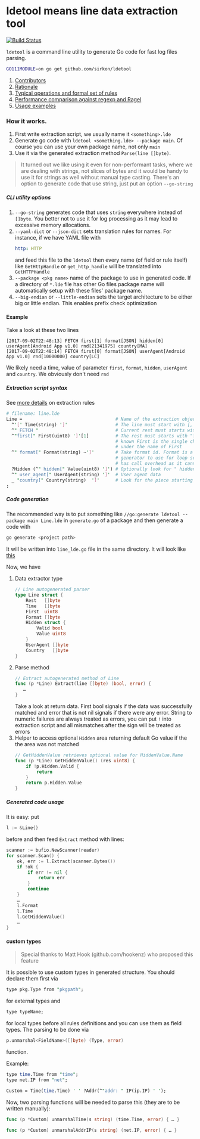 # ldetool means line data extraction tool
[![Build Status](https://travis-ci.org/sirkon/ldetool.svg?branch=master)](https://travis-ci.org/sirkon/ldetool)

`ldetool` is a command line utility to generate Go code for fast log files parsing.

```bash
GO111MODULE=on go get github.com/sirkon/ldetool
```

1. [Contributors](CONTRIBUTORS.md)
1. [Rationale](RATIONALE.md)
2. [Typical operations and formal set of rules](TOOL_RULES.md)
3. [Performance comparison against regexp and Ragel](PERFORMANCE.md)
5. [Usage examples](EXAMPLES.md)


### How it works.
1. First write extraction script, we usually name it `<something>.lde`
2. Generate go code with `ldetool <something.lde> --package main`. Of course
   you can use your own package name, not only `main`
3. Use it via the generated extraction method `Parse(line []byte)`.

> It turned out we like using it even for non-performant tasks, where we are dealing with strings, not slices of bytes 
> and it would be handy to use it for strings as well without manual type casting. There's an option to generate code
> that use string, just put an option `--go-string`

##### CLI utility options
1. `--go-string` generates code that uses `string` everywhere instead of `[]byte`. You better not to use it for log processing as it may lead to excessive memory allocations.
2. `--yaml-dict` or `--json-dict` sets translation rules for names. For instance, if we have YAML file with
    ```yaml
    http: HTTP
    ```
    and feed this file to the `ldetool` then every name (of field or rule itself) like `GetHttpHandle` or `get_http_handle` will be translated into `GetHTTPHandle`
3. `--package <pkg name>` name of the package to use in generated code. If a directory of `*.lde` file has other Go files package name will automatically setup with these files' package name.
4. `--big-endian` or `--little-endian` sets the target architecture to be either big or little endian. This
    enables prefix check optimization 

#### Example

Take a look at these two lines

```
[2017-09-02T22:48:13] FETCH first[1] format[JSON] hidden[0] userAgent[Android App v1.0] rnd[21341975] country[MA]
[2017-09-02T22:48:14] FETCH first[0] format[JSON] userAgent[Android App v1.0] rnd[10000000] country[LC]
```

We likely need a time, value of parameter `first`, `format`, `hidden`, `userAgent` and `country`. We obviously don't need `rnd`

##### Extraction script syntax
See [more details](https://github.com/sirkon/ldetool/blob/master/TOOL_RULES.md) on extraction rules

```perl
# filename: line.lde
Line =                                   # Name of the extraction object' type
  ^'[' Time(string) ']'                  # The line must start with [, then take everything as a struct field Time string right to ']' character
  ^" FETCH "                             # Current rest must starts with " FETCH " string
  ^"first[" First(uint8) ']'[1]          # The rest must starts with "first[" characters, then take the rest until ']' as uint8. It is
                                         # known First is the single character, thus the [1] index.
                                         # under the name of First
  ^" format[" Format(string) ~']'        # Take format id. Format is a short word: XML, JSON, BIN. ~ before lookup oobject suggests
                                         # generator to use for loop scan rather than IndexByte, which is although fast
                                         # has call overhead as it cannot be inlined by Go compiler.
  ?Hidden (^" hidden[" Value(uint8) ']') # Optionally look for " hidden[\d+]"
  ^" user_agent[" UserAgent(string) ']'  # User agent data
  _ "country[" Country(string)  ']'      # Look for the piece starting with country[
;
```

##### Code generation
The recommended way is to put something like `//go:generate ldetool --package main Line.lde` in `generate.go` of a package and then generate a code with
```bash
go generate <project path>
```
It will be written into `line_lde.go` file in the same directory. It will look like [this](SAMPLE.md)

Now, we have
1. Data extractor type
    ```go
    // Line autogenerated parser
    type Line struct {
        Rest   []byte
        Time   []byte
        First  uint8
        Format []byte
        Hidden struct {
            Valid bool
            Value uint8
        }
        UserAgent []byte
        Country   []byte
    }
    ```
2. Parse method
    ```go
    // Extract autogenerated method of Line
    func (p *Line) Extract(line []byte) (bool, error) {
       …
    }
    ```
    Take a look at return data. First bool signals if the data was successfully matched and error that is not nil signals if there were
    any error. String to numeric failures are always treated as errors, you can put `!` into extraction script and all
    mismatches after the sign will be treated as errors
3. Helper to access optional `Hidden` area returning default Go value if the the area was not matched
    ```go
    // GetHiddenValue retrieves optional value for HiddenValue.Name
    func (p *Line) GetHiddenValue() (res uint8) {
        if !p.Hidden.Valid {
            return
        }
        return p.Hidden.Value
    }
    ```

##### Generated code usage
It is easy: put
```go
l := &Line{}
```
before and then feed `Extract` method with lines:
```go
scanner := bufio.NewScanner(reader)
for scanner.Scan() {
    ok, err := l.Extract(scanner.Bytes())
    if !ok {
        if err != nil {
            return err
        }
        continue
    }
    …
    l.Format
    l.Time
    l.GetHiddenValue()
    …
}
```

#### custom types

> Special thanks to Matt Hook (github.com/hookenz) who proposed this feature

It is possible to use custom types in generated structure. You should declare them first via

```perl
type pkg.Type from "pkgpath";
```

for external types and 

```perl
type typeName;
```

for local types before all rules definitions and you can use them as field types. The parsing to be done via

```go
p.unmarshal<FieldName>([]byte) (Type, error)
``` 

function.

Example:

```perl
type time.Time from "time";
type net.IP from "net";

Custom = Time(time.Time) ' ' ?Addr(^"addr: " IP(ip.IP) ' ');
```

Now, two parsing functions will be needed to parse this (they are to be written manually):

```go
func (p *Custom) unmarshalTime(s string) (time.Time, error) { … }

func (p *Custom) unmarshalAddrIP(s string) (net.IP, error) { … }
```
